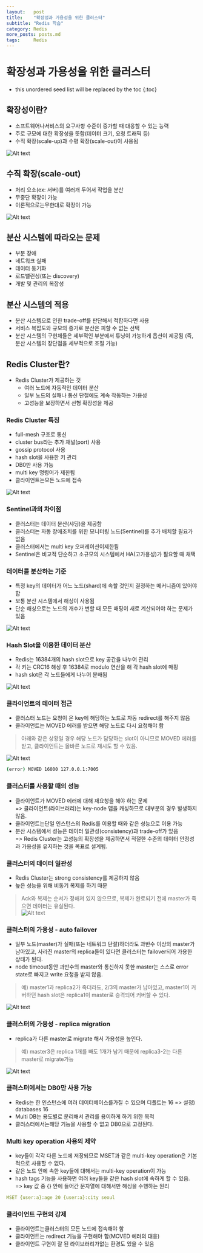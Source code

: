 ```yaml
---
layout:   post
title:    "확장성과 가용성을 위한 클러스터"
subtitle: "Redis 학습"
category: Redis
more_posts: posts.md
tags:     Redis
---
```

# 확장성과 가용성을 위한 클러스터

<!--more-->
<!-- Table of contents -->
* this unordered seed list will be replaced by the toc
{:toc}

## 확장성이란?
- 소프트웨어나서비스의 요구사항 수준이 증가할 때 대응할 수 있는 능력
- 주로 규모에 대한 확장성을 뜻함(데이터 크기, 요청 트래픽 등)
- 수직 확장(scale-up)과 수평 확장(scale-out)이 사용됨

![Alt text](/assets/img/redis/8-0.png)

## 수직 확장(scale-out)
- 처리 요소(ex: 서버)를 여러개 두어서 작업을 분산
- 무중단 확장이 가능
- 이론적으로는무한대로 확장이 가능

![Alt text](/assets/img/redis/8-1.png)

## 분산 시스템에 따라오는 문제
- 부분 장애
- 네트워크 실패
- 데이터 동기화
- 로드밸런싱(또는 discovery)
- 개발 및 관리의 복잡성

## 분산 시스템의 적용
- 분산 시스템으로 인한 trade-off를 판단해서 적합하다면 사용
- 서비스 복잡도와 규모의 증가로 분산은 피할 수 없는 선택
- 분산 시스템의 구현체들은 세부적인 부분에서 튜닝이 가능하게 옵션이 제공됨
(즉, 분산 시스템의 장단점을 세부적으로 조절 가능)

## Redis Cluster란?
- Redis Cluster가 제공하는 것
  - 여러 노드에 자동적인 데이터 분산
  - 일부 노드의 실패나 통신 단절에도 계속 작동하는 가용성
  - 고성능을 보장하면서 선형 확장성을 제공

### Redis Cluster 특징
- full-mesh 구조로 통신
- cluster bus라는 추가 채널(port) 사용
- gossip protocol 사용
- hash slot을 사용한 키 관리
- DB0만 사용 가능
- multi key 명령어가 제한됨
- 클라이언트는모든 노드에 접속

![Alt text](/assets/img/redis/8-2.png)

### Sentinel과의 차이점
- 클러스터는 데이터 분산(샤딩)을 제공함
- 클러스터는 자동 장애조치를 위한 모니터링 노드(Sentinel)를 추가 배치할 필요가 없음
- 클러스터에서는 multi key 오퍼레이션이제한됨
- Sentinel은 비교적 단순하고 소규모의 시스템에서 HA(고가용성)가 필요할 때 채택

### 데이터를 분산하는 기준
- 특정 key의 데이터가 어느 노드(shard)에 속할 것인지 결정하는 메커니즘이 있어야 함
- 보통 분산 시스템에서 해싱이 사용됨
- 단순 해싱으로는 노드의 개수가 변할 때 모든 매핑이 새로 계산되어야 하는 문제가 있음

![Alt text](/assets/img/redis/8-3.png)

### Hash Slot을 이용한 데이터 분산
- Redis는 16384개의 hash slot으로 key 공간을 나누어 관리
- 각 키는 CRC16 해싱 후 16384로 modulo 연산을 해 각 hash slot에 매핑
- hash slot은 각 노드들에게 나누어 분배됨

![Alt text](/assets/img/redis/8-4.png)

### 클라이언트의 데이터 접근
- 클러스터 노드는 요청이 온 key에 해당하는 노드로 자동 redirect를 해주지 않음
- 클라이언트는 MOVED 에러를 받으면 해당 노드로 다시 요청해야 함


> 아래와 같은 상황일 경우 해당 노드가 담당하는 slot이 아니므로 MOVED 에러를 받고, 클라이언트는 올바른 노드로 재시도 할 수 있음.

![Alt text](/assets/img/redis/8-5.png)
``` bash
(error) MOVED 16000 127.0.0.1:7005
```

### 클러스터를 사용할 때의 성능
- 클라이언트가 MOVED 에러에 대해 재요청을 해야 하는 문제  
  => 클라이언트(라이브러리)는 key-node 맵을 캐싱하므로 대부분의 경우 발생하지 않음.  
- 클라이언트는단일 인스턴스의 Redis를 이용할 때와 같은 성능으로 이용 가능  
- 분산 시스템에서 성능은 데이터 일관성(consistency)과 trade-off가 있음  
  => Redis Cluster는 고성능의 확장성을 제공하면서 적절한 수준의 데이터 안정성과 가용성을 유지하는 것을 목표로 설계됨.  

### 클러스터의 데이터 일관성
- Redis Cluster는 strong consistency를 제공하지 않음
- 높은 성능을 위해 비동기 복제를 하기 때문

> Ack와 복제는 순서가 정해져 있지 않으므로, 복제가 완료되기 전에 master가 죽으면 데이터는 유실된다.  
![Alt text](/assets/img/redis/8-6.png)

### 클러스터의 가용성 - auto failover
- 일부 노드(master)가 실패(또는 네트워크 단절)하더라도 과반수 이상의 master가 남아있고, 사라진 master의 replica들이 있다면 클러스터는 failover되어 가용한 상태가 된다.
- node timeout동안 과반수의 master와 통신하지 못한 master는 스스로 error state로 빠지고 write 요청을 받지 않음. 

> 예) master1과 replica2가 죽더라도, 2/3의 master가 남아있고, master1이 커버하던 hash slot은 replica1이 master로 승격되어 커버할 수 있다.

![Alt text](/assets/img/redis/8-7.png)

### 클러스터의 가용성 - replica migration
- replica가 다른 master로 migrate 해서 가용성을 높인다.

> 예) master3은 replica 1개를 빼도 1개가 남기 때문에 replica3-2는 다른 master로 migrate가능

![Alt text](/assets/img/redis/8-8.png)

### 클러스터에서는 DB0만 사용 가능
- Redis는 한 인스턴스에 여러 데이터베이스를가질 수 있으며 디폴트는 16
  => 설정) databases 16
- Multi DB는 용도별로 분리해서 관리를 용이하게 하기 위한 목적
- 클러스터에서는해당 기능을 사용할 수 없고 DB0으로 고정된다.

### Multi key operation 사용의 제약
- key들이 각각 다른 노드에 저장되므로 MSET과 같은 multi-key operation은 기본적으로 사용할 수 없다.
- 같은 노드 안에 속한 key들에 대해서는 multi-key operation이 가능
- hash tags 기능을 사용하면 여러 key들을 같은 hash slot에 속하게 할 수 있음.
  => key 값 중 {} 안에 들어간 문자열에 대해서만 해싱을 수행하는 원리

``` yml
MSET {user:a}:age 20 {user:a}:city seoul
```

### 클라이언트 구현의 강제
- 클라이언트는클러스터의 모든 노드에 접속해야 함
- 클라이언트는 redirect 기능을 구현해야 함(MOVED 에러의 대응)
- 클라이언트 구현이 잘 된 라이브러리가없는 환경도 있을 수 있음